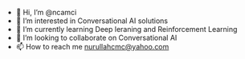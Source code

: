 - 👋 Hi, I’m @ncamci
- 👀 I’m interested in Conversational AI solutions
- 🌱 I’m currently learning Deep leraning and Reinforcement Learning
- 💞️ I’m looking to collaborate on Conversational AI
- 📫 How to reach me nurullahcmc@yahoo.com

<!---
ncamci/ncamci is a ✨ special ✨ repository because its `README.md` (this file) appears on your GitHub profile.
You can click the Preview link to take a look at your changes.
--->
